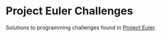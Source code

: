 # Project Euler Challenges

Solutions to programming challenges found in [Project Euler](https://projecteuler.net).

